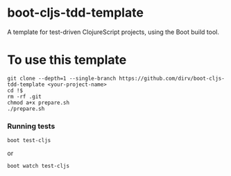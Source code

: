 # boot-cljs-tdd-template

A template for test-driven ClojureScript projects, using the Boot build tool.

# To use this template

```
git clone --depth=1 --single-branch https://github.com/dirv/boot-cljs-tdd-template <your-project-name>
cd !$
rm -rf .git
chmod a+x prepare.sh
./prepare.sh
```

### Running tests

`boot test-cljs`

or

`boot watch test-cljs`
